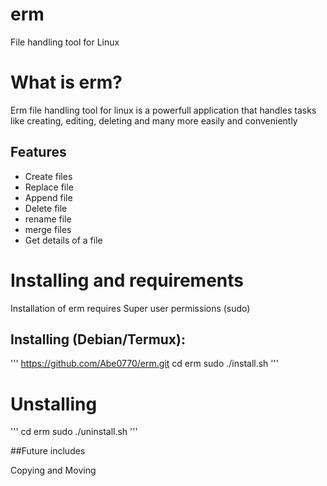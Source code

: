 # erm
File handling tool for Linux

# What is erm?
<p>Erm file handling tool for linux is a powerfull application that handles tasks like creating, editing, deleting and many more easily and conveniently </p>

## Features
<p>
  <ul>
    <li>Create files</li>
    <li>Replace file</li>
    <li>Append file</li>
    <li>Delete file</li>
    <li>rename file</li>
    <li>merge files</li>
    <li>Get details of a file</li>
  </ul>
</p>

# Installing and requirements
<p>Installation of erm requires Super user permissions (sudo)</p>

## Installing (Debian/Termux):
'''
https://github.com/Abe0770/erm.git
cd erm
sudo ./install.sh
'''

# Unstalling
'''
cd erm
sudo ./uninstall.sh
'''

##Future includes
<p>Copying and Moving</p>
